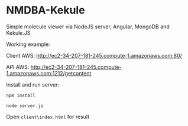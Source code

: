 # NMDBA-Kekule

Simple molecule viewer via NodeJS server, Angular, MongoDB and Kekule.JS

Working example:

Client AWS: http://ec2-34-207-181-245.compute-1.amazonaws.com:80/

API AWS: http://ec2-34-207-181-245.compute-1.amazonaws.com:1212/getcontent

Install and run server:

`npm install`

`node server.js`

Open `client\index.html` for result
